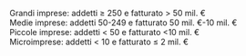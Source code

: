Grandi imprese: addetti ≥ 250 e fatturato > 50 mil. €  
Medie imprese: addetti 50-249 e fatturato 50 mil. €-10 mil. €  
Piccole imprese: addetti < 50 e fatturato <10 mil. €  
Microimprese: addetti < 10 e fatturato ≤ 2 mil. €